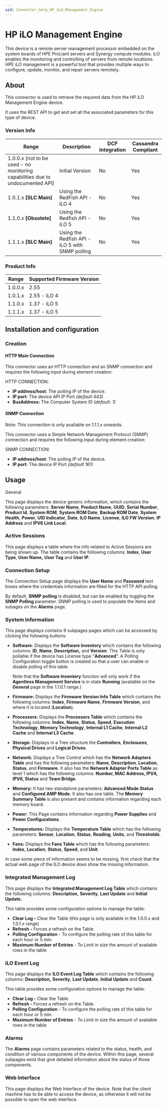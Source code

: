 ```yaml
---
uid: Connector_help_HP_iLO_Management_Engine
---
```


# HP iLO Management Engine

This device is a remote server management processor embedded on the system boards of HPE ProLiant servers and Synergy compute modules. iLO enables the monitoring and controlling of servers from remote locations. HPE iLO management is a powerful tool that provides multiple ways to configure, update, monitor, and repair servers remotely.

## About

This connector is used to retrieve the required data from the HP iLO Management Engine device.

It uses the REST API to get and set all the associated parameters for this type of device.

### Version Info

| **Range**                                                                | **Description**                                 | **DCF Integration** | **Cassandra Compliant** |
|---------------------------------------------------------------------------------|-------------------------------------------------|---------------------|-------------------------|
| 1.0.0.x \[not to be used - no monitoring capabilities due to undocumented API\] | Initial Version                                 | No                  | Yes                     |
| 1.0.1.x **\[SLC Main\]**                                                        | Using the RedFish API - iLO 4                   | No                  | Yes                     |
| 1.1.0.x **\[Obsolete\]**                                                        | Using the Redfish API - iLO 5                   | No                  | Yes                     |
| 1.1.1.x **\[SLC Main\]**                                                        | Using the Redfish API - iLO 5 with SNMP polling | No                  | Yes                     |

### Product Info

| Range | Supported Firmware Version |
|------------------|-----------------------------|
| 1.0.0.x          | 2.55                        |
| 1.0.1.x          | 2.55 - iLO 4                |
| 1.1.0.x          | 1.37 - iLO 5                |
| 1.1.1.x          | 1.37 - iLO 5                |

## Installation and configuration

### Creation

#### HTTP Main Connection

This connector uses an HTTP connection and an SNMP connection and requires the following input during element creation:

HTTP CONNECTION:

- **IP address/host**: The polling IP of the device.
- **IP port**: The device API IP Port *(default 443)*
- **BusAddress:** The Computer System ID *(default: 1)*

#### SNMP Connection

Note: This connection is only available on 1.1.1.x onwards.

This connector uses a Simple Network Management Protocol (SNMP) connection and requires the following input during element creation:

SNMP CONNECTION:

- **IP address/host**: The polling IP of the device.
- **IP port**: The device IP Port *(default 161)*

## Usage

General

This page displays the device generic information, which contains the following parameters: **Server Name**, **Product Name**, **UUID**, **Serial Number**, **Product Id**, **System ROM**, **System ROM Date**, **Backup ROM Date**, **System Health**, **Power**, **UID Indicator**, **Date**, **ILO Name**, **License**, **ILO FW Version**, **IP Address** and **IPV6 Link Local**.

### Active Sessions

This page displays a table where the info related to Active Sessions are being shown up. The table contains the following columns: **Index**, **User Type**, **User Name,** **User Tag** and **User IP**.

### Connection Setup

The Connection Setup page displays the **User Name** and **Password** text boxes where the credentials information are filled for the HTTP API polling.

By default, **SNMP polling** is disabled, but can be enabled by toggling the **SNMP Polling** parameter. SNMP polling is used to populate the items and subages on the **Alarms** page.

### System Information

This page displays contains 9 subpages pages which can be accessed by clicking the following buttons:

- **Software**: Displays the **Software Inventory** which contains the following columns: **ID**, **Name**, **Description,** and **Version**. This Table is only pollable if the device has License type "**Advanced**". A Polling Configuration toggle button is created so that a user can enable or disable polling of this table.

  Note that the **Software Inventory** function will only work if the **Agentless Management Service** is in state **Running** (available on the **General** page in the 1.1.0.1 range.)

- **Firmware:** Displays the **Firmware Version Info Table** which contains the following columns: **Index**, **Firmware Name**, **Firmware Version**, and where it is located (**Location**).
- **Processors:** Displays the **Processors Table** which contains the following columns: **Index**, **Name**, **Status**, **Speed**, **Execution Technology**, **Memory Technology**, **Internal L1 Cache**, **Internal L2 Cache** and **Internal L3 Cache**.
- **Storage:** Displays in a Tree structure the **Controllers**, **Enclosures**, **Physical Drives** and **Logical Drives**.
- **Network:** Displays a Tree Control which has the **Network Adapters Table** and has the following parameters: **Name**, **Description**, **Location**, **Status**, and **Firmware.** It also has the **Network Adapter Ports Table** as level 1 which has the following columns: **Number, MAC Address, IPV4, IPV6, Status** and **Team Bridge**.
- **Memory:** It has two standalone parameters: **Advanced Mode Status** and **Configured AMP Mode.** It also has one table. The **Memory Summary Table** is also present and contains information regarding each memory board.
- **Power:** This Page contains information regarding **Power Supplies** and **Power Configurations**.
- **Temperatures:** Displays the **Temperature Table** which has the following parameters: **Sensor**, **Location**, **Status**, **Reading**, **Units**, and **Thresholds**.
- **Fans:** Displays the **Fans Table** which has the following parameters: **Index**, **Location**, **Status**, **Speed**, and **Unit**.

In case some piece of information seems to be missing, first check that the actual web page of the ILO device does show the missing information.

### Integrated Management Log

This page displays the **Integrated Management Log Table** which contains the following columns: **Description,** **Severity**, **Last Update** and **Initial Update.**

This table provides some configuration options to manage the table:

- **Clear Log -** Clear the Table (this page is only available in the 1.0.0.x and 1.0.1.x range)
- **Refresh -** Forces a refresh on the Table.
- **Polling Configuration** - To configure the polling rate of this table for each hour or 5 min.
- **Maximum Number of Entries** - To Limit in size the amount of available rows in the table

### iLO Event Log

This page displays the **ILO Event Log Table** which contains the following columns: **Description,** **Severity**, **Last Update**, **Initial Update** and **Count**.

This table provides some configuration options to manage the table:

- **Clear Log -** Clear the Table
- **Refresh -** Forces a refresh on the Table.
- **Polling Configuration** - To configure the polling rate of this table for each hour or 5 min.
- **Maximum Number of Entries** - To Limit in size the amount of available rows in the table

### Alarms

The **Alarms** page contains parameters related to the status, health, and condition of various components of the device. Within this page, several subpages exist that give detailed information about the status of those components.

### Web Interface

This page displays the Web Interface of the device. Note that the client machine has to be able to access the device, as otherwise it will not be possible to open the web interface.
